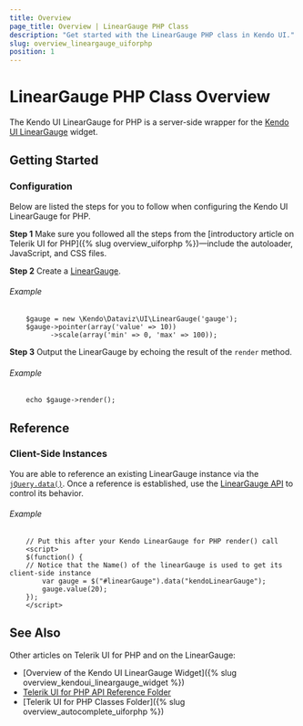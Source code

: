 ```yaml
---
title: Overview
page_title: Overview | LinearGauge PHP Class
description: "Get started with the LinearGauge PHP class in Kendo UI."
slug: overview_lineargauge_uiforphp
position: 1
---
```


# LinearGauge PHP Class Overview

The Kendo UI LinearGauge for PHP is a server-side wrapper for the [Kendo UI LinearGauge](/api/javascript/dataviz/ui/lineargauge) widget.

## Getting Started

### Configuration

Below are listed the steps for you to follow when configuring the Kendo UI LinearGauge for PHP.

**Step 1** Make sure you followed all the steps from the [introductory article on Telerik UI for PHP]({% slug overview_uiforphp %})&mdash;include the autoloader, JavaScript, and CSS files.

**Step 2** Create a [LinearGauge](/api/javascript/dataviz/ui/lineargauge).

###### Example

        $gauge = new \Kendo\Dataviz\UI\LinearGauge('gauge');
        $gauge->pointer(array('value' => 10))
              ->scale(array('min' => 0, 'max' => 100));

**Step 3** Output the LinearGauge by echoing the result of the `render` method.

###### Example

        echo $gauge->render();

## Reference

### Client-Side Instances

You are able to reference an existing LinearGauge instance via the [`jQuery.data()`](http://api.jquery.com/jQuery.data/). Once a reference is established, use the [LinearGauge API](/api/javascript/dataviz/ui/lineargauge#methods) to control its behavior.

###### Example

        // Put this after your Kendo LinearGauge for PHP render() call
        <script>
        $(function() {
        // Notice that the Name() of the linearGauge is used to get its client-side instance
            var gauge = $("#linearGauge").data("kendoLinearGauge");
            gauge.value(20);
        });
        </script>

## See Also

Other articles on Telerik UI for PHP and on the LinearGauge:

* [Overview of the Kendo UI LinearGauge Widget]({% slug overview_kendoui_lineargauge_widget %})
* [Telerik UI for PHP API Reference Folder](/api/php/Kendo/UI/AutoComplete)
* [Telerik UI for PHP Classes Folder]({% slug overview_autocomplete_uiforphp %})
